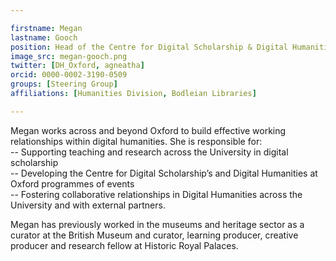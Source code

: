 ```yaml
---

firstname: Megan
lastname: Gooch
position: Head of the Centre for Digital Scholarship & Digital Humanities Support
image_src: megan-gooch.png
twitter: [DH_Oxford, agneatha]
orcid: 0000-0002-3190-0509
groups: [Steering Group]
affiliations: [Humanities Division, Bodleian Libraries]

---
```

Megan works across and beyond Oxford to build effective working relationships within digital humanities. She is responsible for:  
-- Supporting teaching and research across the University in digital scholarship  
-- Developing the Centre for Digital Scholarship’s and Digital Humanities at Oxford programmes of events  
-- Fostering collaborative relationships in Digital Humanities across the University and with external partners.  

Megan has previously worked in the museums and heritage sector as a curator at the British Museum and curator, learning producer, creative producer and research fellow at Historic Royal Palaces.

